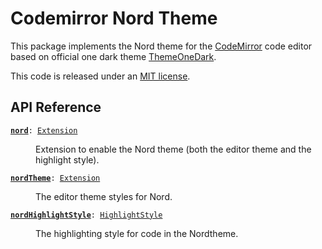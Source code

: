 # Codemirror Nord Theme

This package implements the Nord theme for the
[CodeMirror](https://codemirror.net/6/) code editor based on official one dark theme [ThemeOneDark](https://github.com/codemirror/theme-one-dark).

This code is released under an
[MIT license](https://github.com/Gowtham2003/codemirror-nord-theme/tree/main/LICENSE).

## API Reference
<dl>
<dt id="user-content-nord">
  <code><strong><a href="#user-content-nord">nord</a></strong>: <a href="https://codemirror.net/6/docs/ref#state.Extension">Extension</a></code></dt>

<dd><p>Extension to enable the Nord theme (both the editor theme and
the highlight style).</p>
</dd>
<dt id="user-content-nordtheme">
  <code><strong><a href="#user-content-nordtheme">nordTheme</a></strong>: <a href="https://codemirror.net/6/docs/ref#state.Extension">Extension</a></code></dt>

<dd><p>The editor theme styles for Nord.</p>
</dd>
<dt id="user-content-nordhighlightstyle">
  <code><strong><a href="#user-content-nordhighlightstyle">nordHighlightStyle</a></strong>: <a href="https://codemirror.net/6/docs/ref#highlight.HighlightStyle">HighlightStyle</a></code></dt>

<dd><p>The highlighting style for code in the Nordtheme.</p>
</dd>
</dl>
